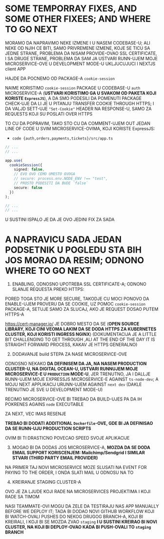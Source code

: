 # SOME TEMPORRAY FIXES, AND SOME OTHER FIXEES; AND WHERE TO GO NEXT

MORAMO DA NAPRAVIMO NEKE IZMENE I U NASEM CODEBASE-U; ALI NEKE OD NJIH CE BITI, SAMO PRIVREMENE IZMENE, KOJE SE TICU SA JEDNE STRANE, PROBLEMA DA NISAM PROVIDE-OVAO SSL CERTIFICATE, I SA DRUGE STRANE, PROBLEMA DA SAM JA USTVARI RUNN-UJEM MOJE MICROSERVICE-OVE U DEVELOPMENT MODE-U UKLJUCUJUCI I NEXTJS client APP

HAJDE DA POCNEMO OD PACKAGE-A `cookie-session`

NAIME KORISTIMO `cookie-session` PACKAGE U CODEBASE-U `auth` MICROSERVICE-A (**USTVARI KORISTIMO GA U SVAKOM OD PAKETA KOJI KORISTE `ExpressJS`**), A DA SMO PODESILI DA POMENUTI PACKAGE CHECK-UJE DA LI JE U PITANJU TRANSFER COOKIE THROUGH HTTPS; I DA VALJD SETT-UJE `"Set-Cookie"` HEADER NA RESPONSE-U, SAMO ZA REQUESTS KOJI SU POSLATI OVER HTTPS

TO CU DA POPRAVIM, TAKO STO CU DA COMMENT-UJEM OUT JEDAN LINE OF CODE U SVIM MICROSERVICE-OVIMA, KOJI KORISTE ExpressJS:

- `code {auth,orders,payments,tickets}/src/app.ts`

```ts
// ...
// ...

app.use(
  cookieSession({
    signed: false,
    // EVO OVO CEMO UMESTO OVOGA
    // secure: process.env.NODE_ENV !== "test",
    // PROSTO PODESITI DA BUDE `false`
    secure: false
  })
);

// ...
// ...
```
U SUSTINI ISPALO JE DA JE OVO JEDINI FIX ZA SADA

# A NAPRAVICU SADA JEDAN PODSETNIK U POGLEDU STA BIH JOS MORAO DA RESIM; ODNONO WHERE TO GO NEXT

1. ENABLING, ODNOSNO UPOTREBA SSL CERTIFICATE-A; ODNONO SLANJE REQUESTA PREKO HTTPS:

PORED TOGA STO JE MORE SECURE, TAKODJE CU MOCI PONOVO DA ENABLE-UJEM PROVERU DA SE COOKIE, UZ POMOC `cookie-session` PACKAGE-A, SETUJE SAMO ZA SLUCAJ, AKO JE REQUEST DOSAO PUTEM HTTPS-A

<https://cert-manager.io/> JE DOBRO MESTO DA SE (**OPEN SOURCE LIBRARY, KOJI CINI VEOMA LAKIM DA SE DODA HTTPS ZA KUBERNETES CLUSTER, KOJI KORISTI INGRESS NGINX**) (DOKUMENTACIJA JE A LITTLE BIT CHALLENGING TO GET THROUGH ,ALI AT THE END OF THE DAY IT IS STRAIGHT FORWARD PROCESS, KAKAV JE HTTPS GENERALNO)

2. DODAVANJE build STEPA ZA NASE MICROSERVICE-OVE

ODNOSNO NEKAKO **DA DEFINISEM DA JA, NA NASEM PRODUCTION CLUSTER-U, NA DIGITAL OCEAN-U, USTVARI RUNNUJEM MOJE MICROSERVICE-E U `PRODUCTION` MODE-U**, JER TRENUTNO, JA I DALLJE RUNN-UJEM MOJE EXPRESSJS MICROSERVICE-E AGAINST `ts-node-dev`; A MOJU NEXT APPLIKACIJ URUNN-UJEM AGAINST `next dev` (DAKLE TRENUTNO JE SVE U DEVELOPMENT MODE-U)

RECIMO MICROSERVICE-OVE BI TREBAO DA BUILD-UJES PA DA IH POKRENES AGAINS `node` EXECUTABLE

ZA NEXT, VEC IMAS RESENJE

**TREBAO BI DODATI ADDITIONAL `Dockerfile`-OVE, GDE BI JA DEFINISAO DA SE RUNN-UJU PRODUCTION SCRIPTS**

OVIM BI TI DRASTICNO POVECAO SPEED SVOJE APLIKACIJE

3. MOGAO BI DA DODAS JOS MICROSERVICE-A, **MOZDA DA SE DODA EMAIL SUPPORT KORISCENJEM: Mailchimp/Sendgrid I SIMILAR STVARI (THIRD PARTY EMAIL PROVIDER)**

NA PRIMER TAJ NOVI MICROSERVICE MOZE SLUSATI NA EVENT FOR PAYING TO THE ORDER, I ONDA SLATI MAIL U ODNOSU NA TO

4. KREIRANJE STAGING CLUSTER-A

OVO JE ZA LJUDE KOJI RADE NA MICROSERVICES PROJEKTIMA I KOJI RADE SA TIMOM

NASI TEAMMATE-OVI MOGU DA ZELE DA TESTIRAJU NAS APP MANUALLY BEFORE WE DEPLOY IT; TADA BI DODAO NOVI GITHUB WORKFLOW KOJI BI WATCH-OVALI PUSHES DO NEKOG DRUGOG BRANCH-A, KOJI BI KREIRALI, I KOJI BI SE MOZDA ZVAO `staging` **I U SUSTINI KREIRAO BI NOVI CLUSTER, NA KOJI BI DEPLOY-OVAO KADA BI PUSH-OVALI TO `staging` BRANCH**

